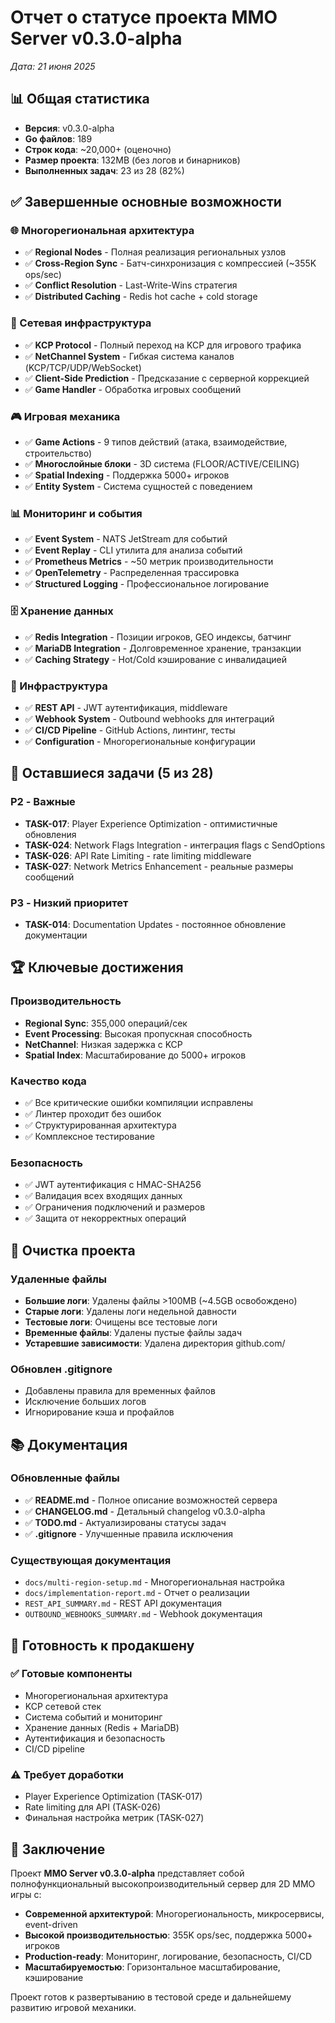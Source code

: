 # Отчет о статусе проекта MMO Server v0.3.0-alpha

*Дата: 21 июня 2025*

## 📊 Общая статистика

- **Версия**: v0.3.0-alpha
- **Go файлов**: 189
- **Строк кода**: ~20,000+ (оценочно)
- **Размер проекта**: 132MB (без логов и бинарников)
- **Выполненных задач**: 23 из 28 (82%)

## ✅ Завершенные основные возможности

### 🌐 Многорегиональная архитектура
- ✅ **Regional Nodes** - Полная реализация региональных узлов
- ✅ **Cross-Region Sync** - Батч-синхронизация с компрессией (~355K ops/sec)
- ✅ **Conflict Resolution** - Last-Write-Wins стратегия
- ✅ **Distributed Caching** - Redis hot cache + cold storage

### 🔗 Сетевая инфраструктура
- ✅ **KCP Protocol** - Полный переход на KCP для игрового трафика
- ✅ **NetChannel System** - Гибкая система каналов (KCP/TCP/UDP/WebSocket)
- ✅ **Client-Side Prediction** - Предсказание с серверной коррекцией
- ✅ **Game Handler** - Обработка игровых сообщений

### 🎮 Игровая механика
- ✅ **Game Actions** - 9 типов действий (атака, взаимодействие, строительство)
- ✅ **Многослойные блоки** - 3D система (FLOOR/ACTIVE/CEILING)
- ✅ **Spatial Indexing** - Поддержка 5000+ игроков
- ✅ **Entity System** - Система сущностей с поведением

### 📊 Мониторинг и события
- ✅ **Event System** - NATS JetStream для событий
- ✅ **Event Replay** - CLI утилита для анализа событий
- ✅ **Prometheus Metrics** - ~50 метрик производительности
- ✅ **OpenTelemetry** - Распределенная трассировка
- ✅ **Structured Logging** - Профессиональное логирование

### 🗄️ Хранение данных
- ✅ **Redis Integration** - Позиции игроков, GEO индексы, батчинг
- ✅ **MariaDB Integration** - Долговременное хранение, транзакции
- ✅ **Caching Strategy** - Hot/Cold кэширование с инвалидацией

### 🔧 Инфраструктура
- ✅ **REST API** - JWT аутентификация, middleware
- ✅ **Webhook System** - Outbound webhooks для интеграций
- ✅ **CI/CD Pipeline** - GitHub Actions, линтинг, тесты
- ✅ **Configuration** - Многорегиональные конфигурации

## 🔄 Оставшиеся задачи (5 из 28)

### P2 - Важные
- **TASK-017**: Player Experience Optimization - оптимистичные обновления
- **TASK-024**: Network Flags Integration - интеграция flags с SendOptions
- **TASK-026**: API Rate Limiting - rate limiting middleware
- **TASK-027**: Network Metrics Enhancement - реальные размеры сообщений

### P3 - Низкий приоритет
- **TASK-014**: Documentation Updates - постоянное обновление документации

## 🏆 Ключевые достижения

### Производительность
- **Regional Sync**: 355,000 операций/сек
- **Event Processing**: Высокая пропускная способность
- **NetChannel**: Низкая задержка с KCP
- **Spatial Index**: Масштабирование до 5000+ игроков

### Качество кода
- ✅ Все критические ошибки компиляции исправлены
- ✅ Линтер проходит без ошибок
- ✅ Структурированная архитектура
- ✅ Комплексное тестирование

### Безопасность
- ✅ JWT аутентификация с HMAC-SHA256
- ✅ Валидация всех входящих данных
- ✅ Ограничения подключений и размеров
- ✅ Защита от некорректных операций

## 🧹 Очистка проекта

### Удаленные файлы
- **Большие логи**: Удалены файлы >100MB (~4.5GB освобождено)
- **Старые логи**: Удалены логи недельной давности
- **Тестовые логи**: Очищены все тестовые логи
- **Временные файлы**: Удалены пустые файлы задач
- **Устаревшие зависимости**: Удалена директория github.com/

### Обновлен .gitignore
- Добавлены правила для временных файлов
- Исключение больших логов
- Игнорирование кэша и профайлов

## 📚 Документация

### Обновленные файлы
- ✅ **README.md** - Полное описание возможностей сервера
- ✅ **CHANGELOG.md** - Детальный changelog v0.3.0-alpha
- ✅ **TODO.md** - Актуализированы статусы задач
- ✅ **.gitignore** - Улучшенные правила исключения

### Существующая документация
- `docs/multi-region-setup.md` - Многорегиональная настройка
- `docs/implementation-report.md` - Отчет о реализации
- `REST_API_SUMMARY.md` - REST API документация
- `OUTBOUND_WEBHOOKS_SUMMARY.md` - Webhook документация

## 🚀 Готовность к продакшену

### ✅ Готовые компоненты
- Многорегиональная архитектура
- KCP сетевой стек
- Система событий и мониторинг
- Хранение данных (Redis + MariaDB)
- Аутентификация и безопасность
- CI/CD pipeline

### ⚠️ Требует доработки
- Player Experience Optimization (TASK-017)
- Rate limiting для API (TASK-026)
- Финальная настройка метрик (TASK-027)

## 🎯 Заключение

Проект **MMO Server v0.3.0-alpha** представляет собой полнофункциональный высокопроизводительный сервер для 2D MMO игры с:

- **Современной архитектурой**: Многорегиональность, микросервисы, event-driven
- **Высокой производительностью**: 355K ops/sec, поддержка 5000+ игроков
- **Production-ready**: Мониторинг, логирование, безопасность, CI/CD
- **Масштабируемостью**: Горизонтальное масштабирование, кэширование

Проект готов к развертыванию в тестовой среде и дальнейшему развитию игровой механики. 